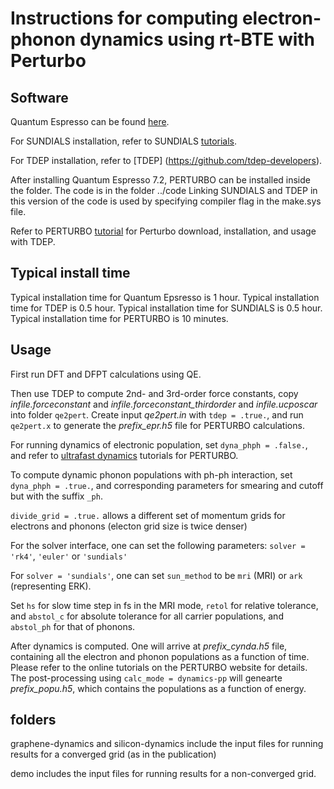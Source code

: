 # Instructions for computing electron-phonon dynamics using rt-BTE with Perturbo

## Software 
Quantum Espresso can be found [here](https://www.quantum-espresso.org).

For SUNDIALS installation, refer to SUNDIALS [tutorials](https://computing.llnl.gov/projects/sundials).

For TDEP installation, refer to [TDEP] (https://github.com/tdep-developers).

After installing Quantum Espresso 7.2, PERTURBO can be installed inside the folder. The code is in the folder ../code
Linking SUNDIALS and TDEP in this version of the code is used by specifying compiler flag in the make.sys file.

Refer to PERTURBO [tutorial](https://perturbo-code.github.io) for Perturbo download, installation, and usage with TDEP.

## Typical install time
Typical installation time for Quantum Epsresso is 1 hour. 
Typical installation time for TDEP is 0.5 hour.
Typical installation time for SUNDIALS is 0.5 hour.
Typical installation time for PERTURBO is 10 minutes.

## Usage
First run DFT and DFPT calculations using QE.

Then use TDEP to compute 2nd- and 3rd-order force constants, copy _infile.forceconstant_ and _infile.forceconstant_thirdorder_ and _infile.ucposcar_ into folder `qe2pert`. Create input _qe2pert.in_ with `tdep = .true.`, and run `qe2pert.x` to generate the _prefix_epr.h5_ file for PERTURBO calculations.

For running dynamics of electronic population, set `dyna_phph = .false.`, and refer to [ultrafast dynamics](https://perturbo-code.github.io/mydoc_dynamics.html) tutorials for PERTURBO. 

To compute dynamic phonon populations with ph-ph interaction, set `dyna_phph = .true.`, and corresponding parameters for smearing and cutoff but with the suffix `_ph`.

`divide_grid = .true.` allows a different set of momentum grids for electrons and phonons (electon grid size is twice denser)

For the solver interface, one can set the following parameters:
`solver = 'rk4'`, `'euler'` or `'sundials'`

For `solver = 'sundials'`, one can set `sun_method` to be `mri` (MRI) or `ark` (representing ERK). 

Set `hs` for slow time step in fs in the MRI mode, `retol` for relative tolerance, and `abstol_c` for absolute tolerance for all carrier populations, and `abstol_ph` for that of phonons.

After dynamics is computed. One will arrive at _prefix_cynda.h5_ file, containing all the electron and phonon populations as a function of time. Please refer to the online tutorials on the PERTURBO website for details. The post-processing using `calc_mode = dynamics-pp` will genearte _prefix_popu.h5_, which contains the populations as a function of energy.

## folders

graphene-dynamics and silicon-dynamics include the input files for running results for a converged grid (as in the publication)

demo includes the input files for running results for a non-converged grid.
